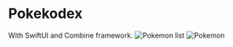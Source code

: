 # Pokekodex

With SwiftUI and Combine framework.
![Pokemon list](https://github.com/iamsenzy/Pokekodex/images/home.png)
![Pokemon](https://github.com/iamsenzy/Pokekodex/images/pokemon.png)
